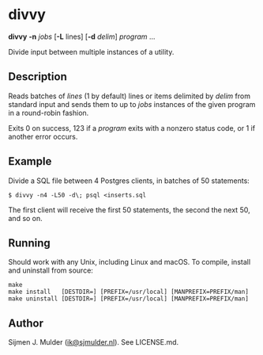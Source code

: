 divvy
=====

**divvy** **-n** *jobs* [**-L** lines] [**-d** *delim*] *program* ...

Divide input between multiple instances of a utility.

Description
-----------
Reads batches of *lines* (1 by default) lines or items delimited by
*delim* from standard input and sends them to up to *jobs* instances of
the given program in a round-robin fashion.

Exits 0 on success, 123 if a *program* exits with a nonzero status code,
or 1 if another error occurs.

Example
-------
Divide a SQL file between 4 Postgres clients, in batches of 50
statements:

    $ divvy -n4 -L50 -d\; psql <inserts.sql

The first client will receive the first 50 statements, the second the
next 50, and so on.

Running
-------
Should work with any Unix, including Linux and macOS. To compile,
install and uninstall from source:

    make
    make install   [DESTDIR=] [PREFIX=/usr/local] [MANPREFIX=PREFIX/man]
    make uninstall [DESTDIR=] [PREFIX=/usr/local] [MANPREFIX=PREFIX/man]

Author
------
Sijmen J. Mulder (<ik@sjmulder.nl>). See LICENSE.md.

